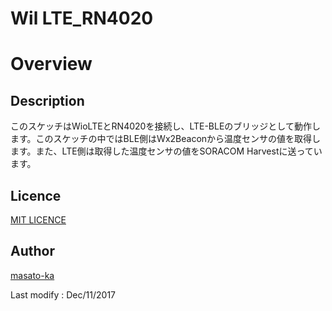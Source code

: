 Wil LTE_RN4020
================

# Overview

## Description

このスケッチはWioLTEとRN4020を接続し、LTE-BLEのブリッジとして動作します。このスケッチの中ではBLE側はWx2Beaconから温度センサの値を取得します。また、LTE側は取得した温度センサの値をSORACOM Harvestに送っています。


## Licence

[MIT LICENCE](https://github.com/masato-ka/geo-hash-potate/blob/master/LICENSE.txt)


## Author

[masato-ka](https://twitter.com/masato_ka)

Last modify : Dec/11/2017